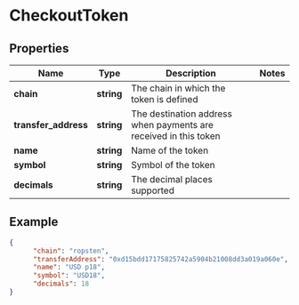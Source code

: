 # CheckoutToken

## Properties
Name | Type | Description | Notes
------------ | ------------- | ------------- | -------------
**chain** | **string** | The chain in which the token is defined | 
**transfer_address** | **string** | The destination address when payments are received in this token | 
**name** | **string** | Name of the token | 
**symbol** | **string** | Symbol of the token | 
**decimals** | **string** | The decimal places supported | 


## Example

```json
{
      "chain": "ropsten",
      "transferAddress": "0xd15bdd17175825742a5904b21008dd3a019a060e",
      "name": "USD p18",
      "symbol": "USD18",
      "decimals": 18
}
```